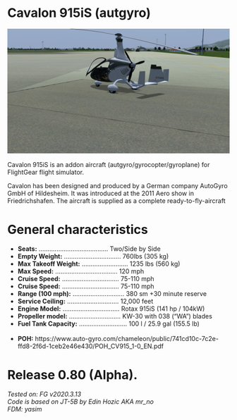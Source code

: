 # Cavalon 915iS (autgyro)

<img src=https://github.com/Sky4Viper/Cavalon-915IS/blob/main/gui/Previews/screen3.png alt=Cavalon-915iS_splashscreen><br>
 
Cavalon 915iS is an addon aircraft (autgyro/gyrocopter/gyroplane) for FlightGear flight simulator. <br>

Cavalon has been designed and produced by a German company AutoGyro GmbH of Hildesheim.
It was introduced at the 2011 Aero show in Friedrichshafen.
The aircraft is supplied as a complete ready-to-fly-aircraft

# General characteristics

<ul>
  <li><b>Seats:</b> ....................................... Two/Side by Side</li>
  <li><b>Empty Weight:</b> ................................ 760lbs (305 kg)</li>
  <li><b>Max Takeoff Weight:</b> .......................... 1235 lbs (560 kg)</li>
  <li><b>Max Speed:</b> ................................... 120 mph</li>
  <li><b>Cruise Speed:</b> ................................ 75-110 mph</li>
  <li><b>Cruise Speed:</b> ................................ 75-110 mph</li>
  <li><b>Range (100 mph):</b> ............................. 380 sm +30 minute reserve</li>
  <li><b>Service Ceiling:</b> ............................. 12,000 feet</li>
  <li><b>Engine Model:</b> ................................ Rotax 915iS (141 hp / 104kW)</li>
  <li><b>Propeller model:</b> ............................. KW-30 with 038 (“WA”) blades</li>
  <li><b>Fuel Tank Capacity:</b> ........................... 100 l / 25.9 gal (155.5 lb)</li><br>
  <li><b>POH:</b> https://www.auto-gyro.com/chameleon/public/741cd10c-7c2e-ffd8-2f6d-1ceb2e46e430/POH_CV915_1-0_EN.pdf</li>
    
</ul>

# Release 0.80 (Alpha).
<i>Tested on: FG v2020.3.13<br>
<i>Code is based on JT-5B by Edin Hozic AKA mr_no<br>
<i>FDM: yasim

